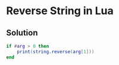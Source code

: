 # Reverse String in Lua

## Solution

```Lua
if #arg > 0 then
    print(string.reverse(arg[1]))
end

```